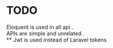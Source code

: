 # TODO
Eloquent is used in all api .\
APIs are simple and unrelated .\
** Jwt is used instead of Laravel tokens

